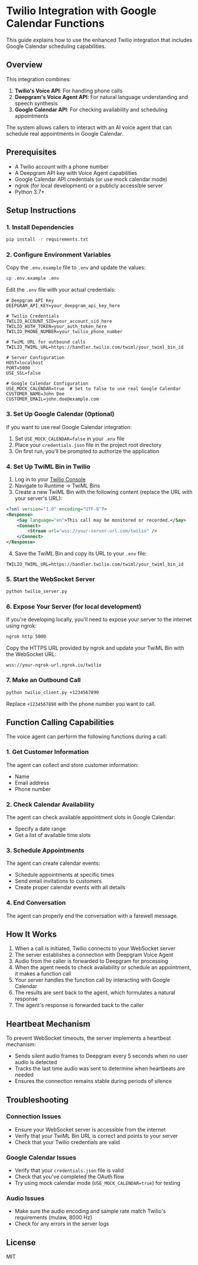 # Twilio Integration with Google Calendar Functions

This guide explains how to use the enhanced Twilio integration that includes Google Calendar scheduling capabilities.

## Overview

This integration combines:
1. **Twilio's Voice API**: For handling phone calls
2. **Deepgram's Voice Agent API**: For natural language understanding and speech synthesis
3. **Google Calendar API**: For checking availability and scheduling appointments

The system allows callers to interact with an AI voice agent that can schedule real appointments in Google Calendar.

## Prerequisites

- A Twilio account with a phone number
- A Deepgram API key with Voice Agent capabilities
- Google Calendar API credentials (or use mock calendar mode)
- ngrok (for local development) or a publicly accessible server
- Python 3.7+

## Setup Instructions

### 1. Install Dependencies

```bash
pip install -r requirements.txt
```

### 2. Configure Environment Variables

Copy the `.env.example` file to `.env` and update the values:

```bash
cp .env.example .env
```

Edit the `.env` file with your actual credentials:

```
# Deepgram API Key
DEEPGRAM_API_KEY=your_deepgram_api_key_here

# Twilio Credentials
TWILIO_ACCOUNT_SID=your_account_sid_here
TWILIO_AUTH_TOKEN=your_auth_token_here
TWILIO_PHONE_NUMBER=your_twilio_phone_number

# TwiML URL for outbound calls
TWILIO_TWIML_URL=https://handler.twilio.com/twiml/your_twiml_bin_id

# Server Configuration
HOST=localhost
PORT=5000
USE_SSL=false

# Google Calendar Configuration
USE_MOCK_CALENDAR=true  # Set to false to use real Google Calendar
CUSTOMER_NAME=John Doe
CUSTOMER_EMAIL=john.doe@example.com
```

### 3. Set Up Google Calendar (Optional)

If you want to use real Google Calendar integration:

1. Set `USE_MOCK_CALENDAR=false` in your `.env` file
2. Place your `credentials.json` file in the project root directory
3. On first run, you'll be prompted to authorize the application

### 4. Set Up TwiML Bin in Twilio

1. Log in to your [Twilio Console](https://www.twilio.com/console)
2. Navigate to Runtime → TwiML Bins
3. Create a new TwiML Bin with the following content (replace the URL with your server's URL):

```xml
<?xml version="1.0" encoding="UTF-8"?>
<Response>
    <Say language="en">This call may be monitored or recorded.</Say>
    <Connect>
        <Stream url="wss://your-server-url.com/twilio" />
    </Connect>
</Response>
```

4. Save the TwiML Bin and copy its URL to your `.env` file:

```
TWILIO_TWIML_URL=https://handler.twilio.com/twiml/your_twiml_bin_id
```

### 5. Start the WebSocket Server

```bash
python twilio_server.py
```

### 6. Expose Your Server (for local development)

If you're developing locally, you'll need to expose your server to the internet using ngrok:

```bash
ngrok http 5000
```

Copy the HTTPS URL provided by ngrok and update your TwiML Bin with the WebSocket URL:

```
wss://your-ngrok-url.ngrok.io/twilio
```

### 7. Make an Outbound Call

```bash
python twilio_client.py +1234567890
```

Replace `+1234567890` with the phone number you want to call.

## Function Calling Capabilities

The voice agent can perform the following functions during a call:

### 1. Get Customer Information

The agent can collect and store customer information:
- Name
- Email address
- Phone number

### 2. Check Calendar Availability

The agent can check available appointment slots in Google Calendar:
- Specify a date range
- Get a list of available time slots

### 3. Schedule Appointments

The agent can create calendar events:
- Schedule appointments at specific times
- Send email invitations to customers
- Create proper calendar events with all details

### 4. End Conversation

The agent can properly end the conversation with a farewell message.

## How It Works

1. When a call is initiated, Twilio connects to your WebSocket server
2. The server establishes a connection with Deepgram Voice Agent
3. Audio from the caller is forwarded to Deepgram for processing
4. When the agent needs to check availability or schedule an appointment, it makes a function call
5. Your server handles the function call by interacting with Google Calendar
6. The results are sent back to the agent, which formulates a natural response
7. The agent's response is forwarded back to the caller

## Heartbeat Mechanism

To prevent WebSocket timeouts, the server implements a heartbeat mechanism:
- Sends silent audio frames to Deepgram every 5 seconds when no user audio is detected
- Tracks the last time audio was sent to determine when heartbeats are needed
- Ensures the connection remains stable during periods of silence

## Troubleshooting

### Connection Issues

- Ensure your WebSocket server is accessible from the internet
- Verify that your TwiML Bin URL is correct and points to your server
- Check that your Twilio credentials are valid

### Google Calendar Issues

- Verify that your `credentials.json` file is valid
- Check that you've completed the OAuth flow
- Try using mock calendar mode (`USE_MOCK_CALENDAR=true`) for testing

### Audio Issues

- Make sure the audio encoding and sample rate match Twilio's requirements (mulaw, 8000 Hz)
- Check for any errors in the server logs

## License

MIT